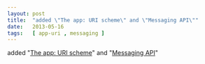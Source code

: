 ```yaml
---
layout: post
title:  "added \"The app: URI scheme\" and \"Messaging API\""
date:   2013-05-16
tags:   [ app-uri , messaging ]
---
```


added "[The app: URI scheme](/spec/app-uri)" and "[Messaging API](/spec/messaging)"

